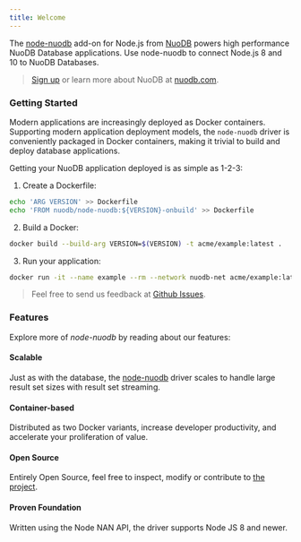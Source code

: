 ```yaml
---
title: Welcome
---
```


The [node-nuodb][0] add-on for Node.js from [NuoDB][1] powers high performance NuoDB Database applications.
Use node-nuodb to connect Node.js 8 and 10 to NuoDB Databases.

> [Sign up](https://www.nuodb.com/product/evaluate-nuodb) or learn more about NuoDB at [nuodb.com][1].

### Getting Started

Modern applications are increasingly deployed as Docker containers. Supporting
modern application deployment models, the `node-nuodb` driver is conveniently
packaged in Docker containers, making it trivial to build and deploy database
applications.

Getting your NuoDB application deployed is as simple as 1-2-3:


1. Create a Dockerfile:
```bash
echo 'ARG VERSION' >> Dockerfile
echo 'FROM nuodb/node-nuodb:${VERSION}-onbuild' >> Dockerfile
```
2. Build a Docker:
```bash
docker build --build-arg VERSION=$(VERSION) -t acme/example:latest .
```
3. Run your application:
```bash
docker run -it --name example --rm --network nuodb-net acme/example:latest
```

> Feel free to send us feedback at [Github Issues][2].

### Features

Explore more of *node-nuodb* by reading about our features:

#### Scalable

Just as with the database, the [node-nuodb][0] driver scales to handle large result set sizes
with result set streaming.

#### Container-based

Distributed as two Docker variants, increase developer productivity, and accelerate your
proliferation of value.

#### Open Source

Entirely Open Source, feel free to inspect, modify or contribute to [the project][0].

#### Proven Foundation

Written using the Node NAN API, the driver supports Node JS 8 and newer.

[0]: https://github.com/nuodb/node-nuodb
[1]: https://www.nuodb.com
[2]: https://github.com/nuodb/node-nuodb/issues
